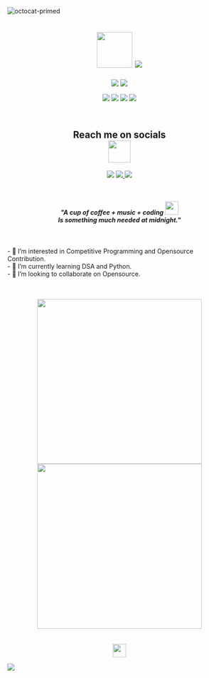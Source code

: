 ![octocat-primed](https://user-images.githubusercontent.com/89387048/131071849-30e75028-e0f4-4930-9d88-6d0901b9f344.png)

<h1 align="center">

  <img src="https://media0.giphy.com/media/gM5qFksULw54NMWyry/giphy.gif?cid=790b76119eef0d7b1316b871fd15cdb5cb1a64ade1058bdb&rid=giphy.gif&ct=s" width="80px">
  <img src="https://readme-typing-svg.herokuapp.com?color=67F7A4&lines=Hi+!+!;My+name+is+Tamojeet...;Nice+to+see+you+here+!&center=true&size=30">
 
</h1>
<p align="center">
  <img src="https://komarev.com/ghpvc/?username=tamojeetK&style=flat&color=4c8ed9">
  <a href="https://www.linkedin.com/in/tamojeet-kuila-08974b1b7/" alt="LinkedIn Follow">
  <img src="https://img.shields.io/badge/Tamojeet_Kuila-blue?style=social&logo=Linkedin&logoColor=blue&link=https://www.linkedin.com/in/linkedin.com/in/tamojeet-kuila-08974b1b7/"/></a>
<p align="center">
 <img src="https://badges.pufler.dev/years/tamojeetK"/>
 <img src="https://badges.pufler.dev/repos/tamojeetK"/>
  <img src="https://badges.pufler.dev/created/tamojeetK/tamojeetK"/>
 <img src="https://badges.pufler.dev/commits/monthly/tamojeetK"/>
  
</p>
 <br>
<h2 align="center">
  Reach me on socials
  <br><img src="https://i.giphy.com/media/UrzWDQ3VTiDU84R5dx/giphy.webp" width="50">
</h2>
<p align="center">
  <a href="https://www.instagram.com/ahaan_tenemus/" alt="instagram Follow" >
<img src="https://img.shields.io/badge/-TAMOJEET-d72876?style=flat&logo=instagram&logoColor=white&link=https://www.instagram.com/ahaan_tenemus/" /></a>
  <a href="mailto:aahankuila@gmail.com" alt="Email">
<img src="https://img.shields.io/badge/-aahankuila@gmail.com-c14438?style=flat&logo=Gmail&logoColor=white&link=mailto:aahankuila@gmail.com" />
  <a href="https://www.linkedin.com/in/tamojeet-kuila-08974b1b7/" alt="LinkedIn Follow">
<img src="https://img.shields.io/badge/-TamojeetKuila-blue?style=flat&logo=Linkedin&logoColor=white&link=https://www.linkedin.com/in/tamojeet-kuila-08974b1b7/" /></a>
</p>

 <br>
 <h4 align="center"><i> "A cup of coffee + music + coding  <img src="https://emojis.slackmojis.com/emojis/images/1613284582/12797/meow_coffee.png?1613284582" width="30"/><br>Is something much needed at midnight."</i></h4>
  <br>
<br>
- 👀 I’m interested in Competitive Programming and Opensource Contribution.<br>
- 🌱 I’m currently learning DSA and Python.<br>
- 🤔 I’m looking to collaborate on Opensource.<br> 
<br>
<br>

<p align="center">

<img width="370px" src="https://github-readme-stats.vercel.app/api?username=tamojeetK&custom_title=Tamojeet's+GitHub+States&show_icons=true&hide_border=true&count_private=true&bg_color=00000000&title_color=1bcf62&text_color=878787&icon_color=bb2acf&cache_seconds=1800" />
<img width="370px" src="https://github-readme-streak-stats.herokuapp.com/?user=tamojeetK&background=00000000&hide_border=true&stroke=878787&ring=1bcf62&fire=18b158&currStreakNum=878787&sideNums=878787&currStreakLabel=878787&sideLabels=878787&dates=878787" />
<br>
  <br>
<br>
  <img src="https://emojis.slackmojis.com/emojis/images/1469223471/679/charmander_dancing.gif?1469223471" width="30"/>
  </p>
  <img src="https://activity-graph.herokuapp.com/graph?username=tamojeetK&theme=dracula&bg_color=00000000&color=878787&line=1bcf62&point=00000000&area=true&hide_border=true"><br>
